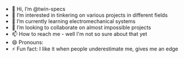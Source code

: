 - 👋 Hi, I’m @twin-specs
- 👀 I’m interested in tinkering on various projects in different fields
- 🌱 I’m currently learning electromechanical systems
- 💞️ I’m looking to collaborate on almost impossible projects
- 📫 How to reach me - well I'm not so sure about that yet
- 😄 Pronouns:
- ⚡ Fun fact: I like it when people underestimate me, gives me an edge

<!---
twin-specs/twin-specs is a ✨ special ✨ repository because its `README.md` (this file) appears on your GitHub profile.
You can click the Preview link to take a look at your changes.
--->
